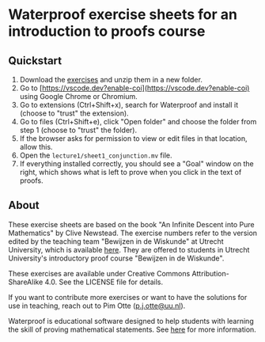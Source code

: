 # Waterproof exercise sheets for an introduction to proofs course

## Quickstart

1. Download the [exercises](https://github.com/impermeable/introduction-to-proof-sheets/archive/refs/heads/main.zip) and unzip them in a new folder.
2. Go to [https://vscode.dev?enable-coi](https://vscode.dev?enable-coi) using Google Chrome or Chromium.
3. Go to extensions (Ctrl+Shift+x), search for Waterproof and install it (choose to "trust" the extension).
4. Go to files (Ctrl+Shift+e), click "Open folder" and choose the folder from step 1 (choose to "trust" the folder).
5. If the browser asks for permission to view or edit files in that location,
allow this.
6. Open the `lecture1/sheet1_conjunction.mv` file. 
7. If everything installed correctly, you should see a "Goal" window on the right, which shows what is left to prove when you click in the text of proofs.

## About

These exercise sheets are based on the book "An Infinite Descent into Pure Mathematics" by Clive Newstead. 
The exercise numbers refer to the version edited by the teaching team "Bewijzen in de Wiskunde" at Utrecht University, which is available [here](https://github.com/pimotte/infdesc/releases/download/v2025/infdesc.pdf). They are offered to students in Utrecht University's introductory proof course "Bewijzen in de Wiskunde".

These exercises are available under Creative Commons Attribution-ShareAlike 4.0. See the LICENSE file for details.

If you want to contribute more exercises or want to have the solutions for use in teaching, reach out to Pim Otte (p.j.otte@uu.nl).

Waterproof is educational software designed to help students with learning the skill of proving mathematical statements. See [here](https://impermeable.github.io/) for more information.
